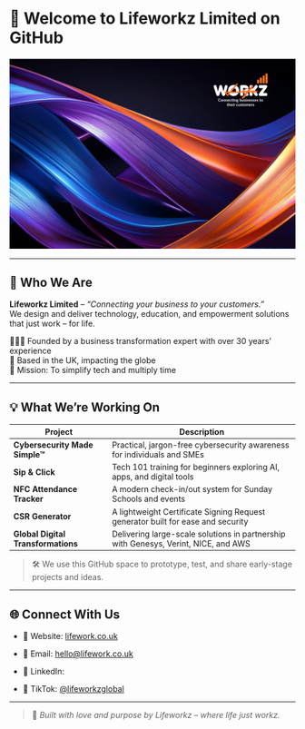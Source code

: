 # 👋 Welcome to Lifeworkz Limited on GitHub  

![Lifeworkz Banner](https://raw.githubusercontent.com/lifeworkz/lifeworkz/main/assets/lifeworkz-banner.png) <!-- Replace with actual hosted image or upload manually -->

---

## 🚀 Who We Are

**Lifeworkz Limited** – _“Connecting your business to your customers.”_  
We design and deliver technology, education, and empowerment solutions that just work – for life.

👩🏾‍💼 Founded by a business transformation expert with over 30 years’ experience  
📍 Based in the UK, impacting the globe  
🎯 Mission: To simplify tech and multiply time

---

## 💡 What We’re Working On

| Project | Description |
|--------|-------------|
| **Cybersecurity Made Simple™** | Practical, jargon-free cybersecurity awareness for individuals and SMEs |
| **Sip & Click** | Tech 101 training for beginners exploring AI, apps, and digital tools |
| **NFC Attendance Tracker** | A modern check-in/out system for Sunday Schools and events |
| **CSR Generator** | A lightweight Certificate Signing Request generator built for ease and security |
| **Global Digital Transformations** | Delivering large-scale solutions in partnership with Genesys, Verint, NICE, and AWS |

> 🛠️ We use this GitHub space to prototype, test, and share early-stage projects and ideas.

---

## 🌐 Connect With Us

- 🔗 Website: [lifework.co.uk](https://www.lifework.co.uk)
- 📧 Email: hello@lifework.co.uk
- 💼 LinkedIn:

- 🧠 TikTok: [@lifeworkzglobal](https://www.tiktok.com/@lifeworkzglobal)

---

> 💜 _Built with love and purpose by Lifeworkz – where life just workz._

